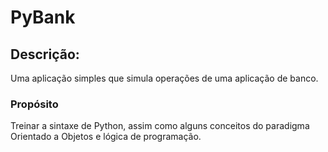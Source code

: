 # PyBank

## Descrição:
Uma aplicação simples que simula operações de uma aplicação de banco.

### Propósito
Treinar a sintaxe de Python, assim como alguns conceitos do paradigma Orientado a Objetos e lógica de programação.
